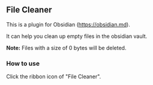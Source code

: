 ## File Cleaner

This is a plugin for Obsidian (https://obsidian.md).

It can help you clean up empty files in the obsidian vault.

**Note:** Files with a size of 0 bytes will be deleted.

### How to use

Click the ribbon icon of "File Cleaner".
